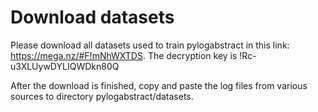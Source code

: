 # Download datasets
Please download all datasets used to train pylogabstract in this link: https://mega.nz/#F!mNhWXTDS.
The decryption key is !Rc-u3XLUywDYLIQWDkn80Q

After the download is finished, copy and paste the log files from various sources to directory pylogabstract/datasets.